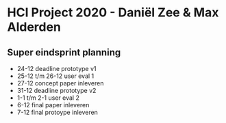 # HCI Project 2020 - Daniël Zee & Max Alderden

## Super eindsprint planning
* 24-12 deadline prototype v1
* 25-12 t/m 26-12 user eval 1
* 27-12 concept paper inleveren
* 31-12 deadline prototype v2
* 1-1 t/m 2-1 user eval 2
* 6-12 final paper inleveren
* 7-12 final protoype inleveren
